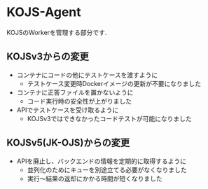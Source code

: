 # KOJS-Agent
KOJSのWorkerを管理する部分です.

## KOJSv3からの変更
- コンテナにコードの他にテストケースを渡すように
    - テストケース変更時Dockerイメージの更新が不要になりました
- コンテナに正答ファイルを置かないように
    - コード実行時の安全性が上がりました
- APIでテストケースを受け取るように
    - KOJSv3ではできなかったコードテストが可能になりました
## KOJSv5(JK-OJS)からの変更
- APIを廃止し、バックエンドの情報を定期的に取得するように
  - 並列化のためにキューを別途立てる必要がなくなりました
  - 実行〜結果の返却にかかる時間が短くなりました
